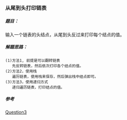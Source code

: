 ### 从尾到头打印链表

##### 题目：
  <p>输入一个链表的头结点，从尾到头反过来打印每个结点的值。</p>

##### 解题思路：
    (1)方法1, 前提是可以翻转链表
       先反转链表，然后依次打印各个结点的值。
    (2)方法2，使用栈
       遍历链表，使用栈来保存，然后弹出栈中结点即可。
    (3)方法3，使用递归方式
       递归遍历链表，打印结点的值。

##### 参考
[Question3](https://github.com/BillKalin/SwordOffer/blob/master/sourcecode/src/main/java/com/billkalin/sourcecode/question3/Main.java)